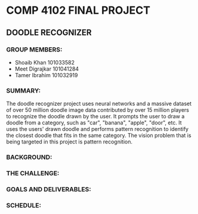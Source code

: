 # COMP 4102 FINAL PROJECT
## DOODLE RECOGNIZER

### GROUP MEMBERS:

-	Shoaib Khan 101033582
-	Meet Digrajkar 101041284 
-	Tamer Ibrahim 101032919

### SUMMARY:

The doodle recognizer project uses neural networks and a massive dataset of over 50 million doodle image data contributed by over 15 million players to recognize the doodle drawn by the user. It prompts the user to draw a doodle from a category, such as "car", "banana", "apple", "door", etc. It uses the users' drawn doodle and performs pattern recognition to identify the closest doodle that fits in the same category. The vision problem that is being targeted in this project is pattern recognition.

### BACKGROUND:

### THE CHALLENGE:

### GOALS AND DELIVERABLES:

### SCHEDULE:
